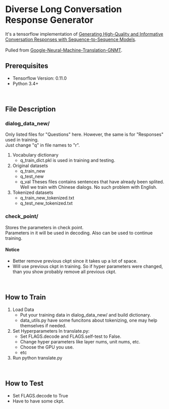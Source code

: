 # Diverse Long Conversation Response Generator
It's a tensorflow implementation of [Generating High-Quality and Informative Conversation Responses with Sequence-to-Sequence Models](https://arxiv.org/abs/1701.03185).
<br/><br/>
Pulled from [Google-Neural-Machine-Translation-GNMT](https://github.com/shawnxu1318/Google-Neural-Machine-Translation-GNMT#google-neural-machine-translation-gnmt).
<br/>

## Prerequisites
* Tensorflow Version: 0.11.0
* Python 3.4+
<br/>

## File Description
### dialog_data_new/
Only listed files for "Questions" here. However, the same is for "Responses" used in training.<br/>Just change "q" in file names to "r".
1. Vocabulary dictionary
    * q_train_dict.pkl is used in training and testing.
2. Original datasets
    * q_train_new
    * q_test_new
    * q_val
Theses files contains sentences that have already been splited. Well we train with Chinese dialogs. No such problem with English.
3. Tokenized datasets
    * q_train_new_tokenized.txt
    * q_test_new_tokenized.txt
    
### check_point/
Stores the parameters in check point.
<br/>
Parameters in it will be used in decoding. Also can be used to continue training.
<br/>
#### Notice
* Better remove previous ckpt since it takes up a lot of space.
* Will use previous ckpt in training. So if hyper parameters were changed, than you show probably remove all previous ckpt.
<br/> 

## How to Train
1. Load Data
    * Put your training data in dialog_data_new/ and build dictionary. 
    * data_utils.py have some funcitons about tokenizing, one may help themselves if needed.
2. Set Hyperparameters
    In translate.py:
    - Set FLAGS.decode and FLAGS.self-test to False.
    - Change hyper parameters like layer nums, unit nums, etc.
    - Choose the GPU you use.
    - etc
3. Run
    python translate.py
<br/> 

## How to Test
* Set FLAGS.decode to True
* Have to have some ckpt.
